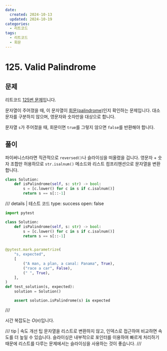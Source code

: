 ```yaml
---
date:
  created: 2024-10-13
  updated: 2024-10-19
categories:
  - 리트코드
tags:
  - 리트코드
  - 회문
---
```


# 125. Valid Palindrome

## 문제

리트코드 [125번 문제](https://leetcode.com/problems/valid-palindrome/description/)입니다.

문자열이 주어졌을 때, 이 문자열이 [회문(palindrome)](https://ko.wikipedia.org/wiki/%ED%9A%8C%EB%AC%B8)인지 확인하는 문제입니다. 
대소문자를 구분하지 않으며, 영문자와 숫자만을 대상으로 합니다.

<!-- more -->

문자열 `s`가 주어졌을 때, 회문이면 `true`를 그렇지 않으면 `false`를 반환해야 합니다.

## 풀이

파이써니스타라면 직관적으로 `reversed()`나 슬라이싱을 떠올렸을 겁니다. 
영문자 + 숫자 조합만 허용하므로 `str.isalnum()` 메소드와 리스트 컴프리헨션으로 문자열을 변환합니다.

```python
class Solution:
    def isPalindrome(self, s: str) -> bool:
        s = [c.lower() for c in s if c.isalnum()]
        return s == s[::-1]
```

/// details | 테스트 코드
    type: success
    open: false

```python {linenums=1 hl_lines="3-6"}
import pytest

class Solution:
    def isPalindrome(self, s: str) -> bool:
        s = [c.lower() for c in s if c.isalnum()]
        return s == s[::-1]

    
@pytest.mark.parametrize(
    "s, expected",
    [
        ("A man, a plan, a canal: Panama", True),
        ("race a car", False),
        (" ", True),
    ],
)
def test_solution(s, expected):
    solution = Solution()

    assert solution.isPalindrome(s) is expected
```
///

시간 복잡도는 $O(n)$입니다.

/// tip | 속도 개선 팁
문자열을 리스트로 변환하지 않고, 인덱스로 접근하여 비교하면 속도를 더 높일 수 있습니다.
슬라이싱은 내부적으로 포인터를 이용하여 빠르게 처리하기 때문에 리스트를 다루는 문제에서는 슬라이싱을 사용하는 것이 좋습니다.
///